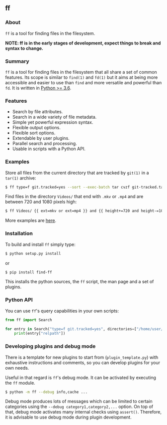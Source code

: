## ff

### About

`ff` is a tool for finding files in the filesystem.

**NOTE: ff is in the early stages of development, expect things to break and
syntax to change.**

### Summary

`ff` is a tool for finding files in the filesystem that all share a set of
common features. Its scope is similar to `find(1)` and `fd(1)` but it aims at
being more accessible and easier to use than `find` and more versatile and
powerful than `fd`. It is written in [Python >= 3.6](https://www.python.org/).

### Features

* Search by file attributes.
* Search in a wide variety of file metadata.
* Simple yet powerful expression syntax.
* Flexible output options.
* Flexible sort options.
* Extendable by user plugins.
* Parallel search and processing.
* Usable in scripts with a Python API.

### Examples

Store all files from the current directory that are tracked by `git(1)` in a
`tar(1)` archive:

```sh
$ ff type=f git.tracked=yes --sort --exec-batch tar cvzf git-tracked.tar.gz
```

Find files in the directory `Videos/` that end with `.mkv` or `.mp4` and are
between 720 and 1080 pixels high:

```sh
$ ff Videos/ {{ ext=mkv or ext=mp4 }} and {{ height+=720 and height-=1080 }}
```

More examples are [here](https://github.com/gustaebel/ff/blob/master/EXAMPLES.md).

### Installation

To build and install `ff` simply type:

```sh
$ python setup.py install
```

or

```sh
$ pip install find-ff
```

This installs the python sources, the `ff` script, the man page and a set of
plugins.

### Python API

You can use `ff`'s query capabilities in your own scripts:

```python
from ff import Search

for entry in Search("type=f git.tracked=yes", directories=["/home/user/project"], sort=["path"]):
    print(entry["relpath"])
```

### Developing plugins and debug mode

There is a template for new plugins to start from (`plugin_template.py`) with
exhaustive instructions and comments, so you can develop plugins for your own
needs.

Useful in that regard is `ff`'s debug mode. It can be activated by executing
the `ff` module.

```sh
$ python -m ff --debug info,cache ...
```

Debug mode produces lots of messages which can be limited to certain categories
using the `--debug category1,category2,...` option. On top of that, debug mode
activates many internal checks using `assert()`. Therefore, it is advisable to
use debug mode during plugin development.
